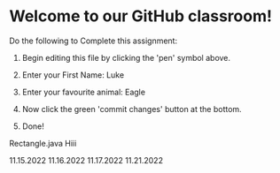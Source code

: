 # Welcome to our GitHub classroom!

Do the following to Complete this assignment:

1. Begin editing this file by clicking the 'pen' symbol above.

2. Enter your First Name:
Luke
3. Enter your favourite animal:
Eagle
4. Now click the green 'commit changes' button at the bottom.

5. Done!

Rectangle.java
Hiii

11.15.2022
11.16.2022
11.17.2022
11.21.2022

